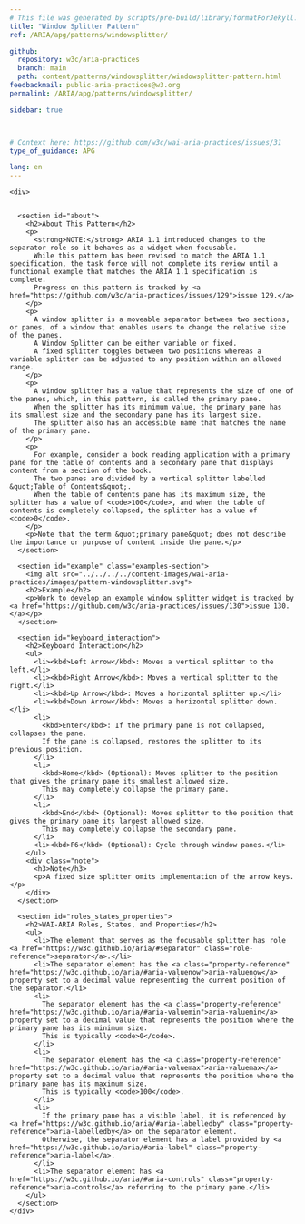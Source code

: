 ```yaml
---
# This file was generated by scripts/pre-build/library/formatForJekyll.js
title: "Window Splitter Pattern"
ref: /ARIA/apg/patterns/windowsplitter/

github:
  repository: w3c/aria-practices
  branch: main
  path: content/patterns/windowsplitter/windowsplitter-pattern.html
feedbackmail: public-aria-practices@w3.org
permalink: /ARIA/apg/patterns/windowsplitter/

sidebar: true



# Context here: https://github.com/w3c/wai-aria-practices/issues/31
type_of_guidance: APG

lang: en
---
```

<meta charset="UTF-8" />
<meta content="width=device-width, initial-scale=1.0" name="viewport" />
<title>Window Splitter Pattern</title>

<script src="../../../../content-assets/wai-aria-practices/shared/js/highlight.pack.js"></script>
<script src="../../../../content-assets/wai-aria-practices/shared/js/app.js"></script>


<link 
  rel="stylesheet"
  href="{{ '/content-assets/wai-aria-practices/styles.css' | relative_url }}"
>
<!-- Code highlighting styles -->
<link 
  rel="stylesheet"
  href="{{ '/content-assets/wai-aria-practices/shared/css/github.css' | relative_url }}"
>

<script>
const addBodyClass = undefined;
const enableSidebar = true;
if (addBodyClass) document.body.classList.add(addBodyClass);
if (enableSidebar) document.body.classList.add('has-sidebar');
</script>
    

<script>
    const parentPage = window.location.pathname.match(
      /\/(patterns|practices|about)\//
    )?.[1];
    if (parentPage) {
      const parentHref = 'a[href*="' + parentPage + '"]';
      document.querySelector(parentHref).classList.add('active');
    }
  </script>
<div>

    <div>
      

      <section id="about">
        <h2>About This Pattern</h2>
        <p>
          <strong>NOTE:</strong> ARIA 1.1 introduced changes to the separator role so it behaves as a widget when focusable.
          While this pattern has been revised to match the ARIA 1.1 specification, the task force will not complete its review until a functional example that matches the ARIA 1.1 specification is complete.
          Progress on this pattern is tracked by <a href="https://github.com/w3c/aria-practices/issues/129">issue 129.</a>
        </p>
        <p>
          A window splitter is a moveable separator between two sections, or panes, of a window that enables users to change the relative size of the panes.
          A Window Splitter can be either variable or fixed.
          A fixed splitter toggles between two positions whereas a variable splitter can be adjusted to any position within an allowed range.
        </p>
        <p>
          A window splitter has a value that represents the size of one of the panes, which, in this pattern, is called the primary pane.
          When the splitter has its minimum value, the primary pane has its smallest size and the secondary pane has its largest size.
          The splitter also has an accessible name that matches the name of the primary pane.
        </p>
        <p>
          For example, consider a book reading application with a primary pane for the table of contents and a secondary pane that displays content from a section of the book.
          The two panes are divided by a vertical splitter labelled &quot;Table of Contents&quot;.
          When the table of contents pane has its maximum size, the splitter has a value of <code>100</code>, and when the table of contents is completely collapsed, the splitter has a value of <code>0</code>.
        </p>
        <p>Note that the term &quot;primary pane&quot; does not describe the importance or purpose of content inside the pane.</p>
      </section>

      <section id="example" class="examples-section">
        <img alt src="../../../../content-images/wai-aria-practices/images/pattern-windowsplitter.svg">
        <h2>Example</h2>
        <p>Work to develop an example window splitter widget is tracked by <a href="https://github.com/w3c/aria-practices/issues/130">issue 130.</a></p>
      </section>

      <section id="keyboard_interaction">
        <h2>Keyboard Interaction</h2>
        <ul>
          <li><kbd>Left Arrow</kbd>: Moves a vertical splitter to the left.</li>
          <li><kbd>Right Arrow</kbd>: Moves a vertical splitter to the right.</li>
          <li><kbd>Up Arrow</kbd>: Moves a horizontal splitter up.</li>
          <li><kbd>Down Arrow</kbd>: Moves a horizontal splitter down.</li>
          <li>
            <kbd>Enter</kbd>: If the primary pane is not collapsed, collapses the pane.
            If the pane is collapsed, restores the splitter to its previous position.
          </li>
          <li>
            <kbd>Home</kbd> (Optional): Moves splitter to the position that gives the primary pane its smallest allowed size.
            This may completely collapse the primary pane.
          </li>
          <li>
            <kbd>End</kbd> (Optional): Moves splitter to the position that gives the primary pane its largest allowed size.
            This may completely collapse the secondary pane.
          </li>
          <li><kbd>F6</kbd> (Optional): Cycle through window panes.</li>
        </ul>
        <div class="note">
          <h3>Note</h3>
          <p>A fixed size splitter omits implementation of the arrow keys.</p>
        </div>
      </section>

      <section id="roles_states_properties">
        <h2>WAI-ARIA Roles, States, and Properties</h2>
        <ul>
          <li>The element that serves as the focusable splitter has role <a href="https://w3c.github.io/aria/#separator" class="role-reference">separator</a>.</li>
          <li>The separator element has the <a class="property-reference" href="https://w3c.github.io/aria/#aria-valuenow">aria-valuenow</a> property set to a decimal value representing the current position of the separator.</li>
          <li>
            The separator element has the <a class="property-reference" href="https://w3c.github.io/aria/#aria-valuemin">aria-valuemin</a> property set to a decimal value that represents the position where the primary pane has its minimum size.
            This is typically <code>0</code>.
          </li>
          <li>
            The separator element has the <a class="property-reference" href="https://w3c.github.io/aria/#aria-valuemax">aria-valuemax</a> property set to a decimal value that represents the position where the primary pane has its maximum size.
            This is typically <code>100</code>.
          </li>
          <li>
            If the primary pane has a visible label, it is referenced by <a href="https://w3c.github.io/aria/#aria-labelledby" class="property-reference">aria-labelledby</a> on the separator element.
            Otherwise, the separator element has a label provided by <a href="https://w3c.github.io/aria/#aria-label" class="property-reference">aria-label</a>.
          </li>
          <li>The separator element has <a href="https://w3c.github.io/aria/#aria-controls" class="property-reference">aria-controls</a> referring to the primary pane.</li>
        </ul>
      </section>
    </div>
  
</div>
<script
  src="{{ '/content-assets/wai-aria-practices/shared/js/skipto.js' | relative_url }}"
  data-skipto="colorTheme:aria; displayOption:popup; containerElement:div"
></script>

